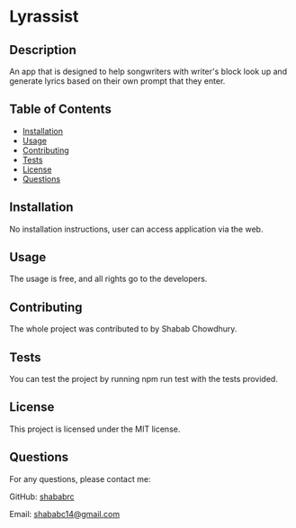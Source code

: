 # Lyrassist

## Description

An app that is designed to help songwriters with writer's block look up and generate lyrics based on their own prompt that they enter.

## Table of Contents

- [Installation](#installation)
- [Usage](#usage)
- [Contributing](#contributing)
- [Tests](#tests)
- [License](#license)
- [Questions](#questions)

## Installation

No installation instructions, user can access application via the web.

## Usage

The usage is free, and all rights go to the developers.

## Contributing

The whole project was contributed to by Shabab Chowdhury.

## Tests

You can test the project by running npm run test with the tests provided.

## License

This project is licensed under the MIT license.

## Questions

For any questions, please contact me:

GitHub: [shababrc](https://github.com/shababrc)

Email: shababc14@gmail.com